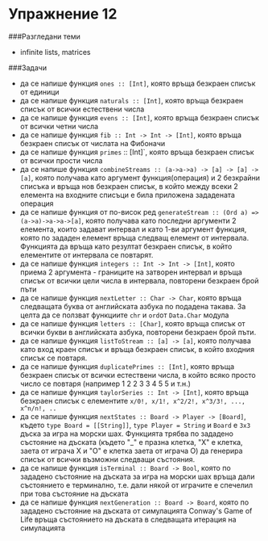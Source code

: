 Упражнение 12
=========

###Разгледани теми
- infinite lists, matrices

###Задачи
- да се напише функция `ones :: [Int]`, която връща безкраен списък от единици
- да се напише функция `naturals :: [Int]`, която връща безкраен списък от всички естествени числа
- да се напише функция `evens :: [Int]`, която връща безкраен списък от всички четни числа
- да се напише функция `fib :: Int -> Int -> [Int]`, която връща безкраен списък от числата на Фибоначи
- да се напише функция `primes` :: [Int]`, която връща безкраен списък от всички прости числа
- да се напише функция `combineStreams :: (a->a->a) -> [a] -> [a] -> [a]`, която получава като аргумент функция(операция) и 2 безкрайни списъка и връща нов безкраен списък, в който между всеки 2 елемента на входните списъци е била приложена зададената операция
- да се напише функция от по-висок ред `generateStream :: (Ord a) => (a->a)->a->a->[a]`, която получава като последни аргументи 2 елемента, които задават интервал и като 1-ви аргумент функция, която по зададен елемент връща следващ елемент от интервала. Функцията да връща като резултат безкраен списък, в който елементите от интервала се повтарят.
- да се напише функция `integers :: Int -> Int -> [Int]`, която приема 2 аргумента - границите на затворен интервал и връща списък от всички цели числа в интервала, повторени безкраен брой пъти
- да се напише функция `nextLetter :: Char -> Char`, която връща следващата буква от английската азбука по подадена такава. За целта да се ползват функциите `chr` и `ord`от `Data.Char` модулa
- да се напише функция `letters :: [Char]`, която връща списък от всички букви в английската азбука, повторени безкраен брой пъти.
- да се напише функция `listToStream :: [a] -> [a]`, която получава като вход краен списък и връща безкраен списък, в който входния списък се повтаря. 
- да се напише функция `duplicatePrimes :: [Int]`, която връща безкраен списък от всички естествени числа, в който всяко просто число се повтаря (например 1 2 2 3 3 4 5 5 и т.н.)
- да се напише функция `taylorSeries :: Int -> [Int]`, която връща безкраен списък с елементите `x/0!, x/1!, x^2/2!, x^3/3!, ..., x^n/n!, ..`
- да се напише функция `nextStates :: Board -> Player -> [Board]`, където `type Board = [[String]]`, `type Player = String` и `Board` е `3х3` дъска за игра на морски шах. Функцията трябва по зададено състояние на дъската (където "_" е празна клетка, "X" е клетка, заета от играча Х и "O" е клетка заета от играча О) да генерира списък от всички възможни следващи състояния.
- да се напише функция `isTerminal :: Board -> Bool`, която по зададено състояние на дъската за игра на морски шах връща дали състоянието е терминално, т.е. дали някой от играчите е спечелил при това състояние на дъската
- да се напише функция `nextGeneration :: Board -> Board`, която по зададено състояние на дъската от симулацията Conway's Game of Life връща състоянието на дъската в следващата итерация на симулацията
